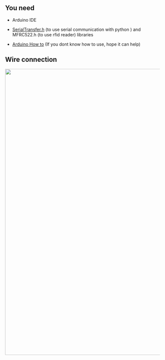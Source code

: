## You need 

* Arduino IDE

* [SerialTransfer.h](https://github.com/PowerBroker2/SerialTransfer) (to use serial communication with python ) and MFRC522.h (to use rfid reader) libraries

* [Arduino How to](https://www.youtube.com/watch?v=5OtMqr5hGjE)  (If you dont know how to use, hope it can help)

## Wire connection
<img src="https://i.imgur.com/pqtyT0t.png" width="1000" height="932">
